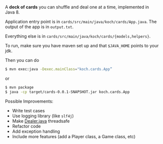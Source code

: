 A **deck of cards** you can shuffle and deal one at a time, implemented in Java 8. 

Application entry point is in `cards/src/main/java/koch/cards/App.java`.
The output of the app is in `output.txt`.

Everything else is in `cards/src/main/java/koch/cards/{models,helpers}`.

To run, make sure you have maven set up and that `$JAVA_HOME` points to your jdk.

Then you can do

```bash
$ mvn exec:java -Dexec.mainClass="koch.cards.App”
```

or

```bash
$ mvn package
$ java -cp target/cards-0.0.1-SNAPSHOT.jar koch.cards.App
```

Possible Improvements:
- Write test cases
- Use logging library (like `slf4j`)
- Make [Dealer.java][dealer] threadsafe
- Refactor code
- Add exception handling
- Include more features (add a Player class, a Game class, etc)

[dealer]: https://github.com/michaelkochub/cards/blob/master/src/main/java/koch/cards/helpers/Dealer.java
